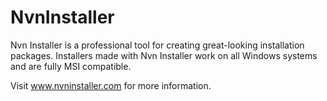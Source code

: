 # NvnInstaller

Nvn Installer is a professional tool for creating great-looking installation packages. Installers made with Nvn Installer work on all Windows systems and are fully MSI compatible.

Visit www.nvninstaller.com for more information.